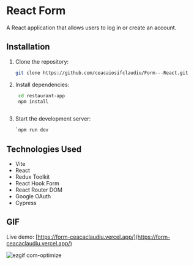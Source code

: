 # React Form

A React application that allows users to log in or create an account.

## Installation
1. Clone the repository:
   ```bash
   git clone https://github.com/ceacaiosifclaudiu/Form---React.git

2. Install dependencies:
   ```bash
    cd restaurant-app
    npm install
 
2. Start the development server:
    ```bash
    `npm run dev
    
## Technologies Used
- Vite
- React
- Redux Toolkit
- React Hook Form
- React Router DOM
- Google OAuth
- Cypress

## GIF

Live demo: [https://form-ceacaclaudiu.vercel.app/](https://form-ceacaclaudiu.vercel.app/)

![ezgif com-optimize](https://github.com/ceacaiosifclaudiu/Form---React/assets/110819428/cb283ca0-7c50-46b6-a7a6-d64e8e52ef6b)
